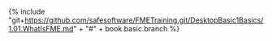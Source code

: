 {% include "git+https://github.com/safesoftware/FMETraining.git/DesktopBasic1Basics/1.01.WhatIsFME.md" + "#" + book.basic.branch %}
